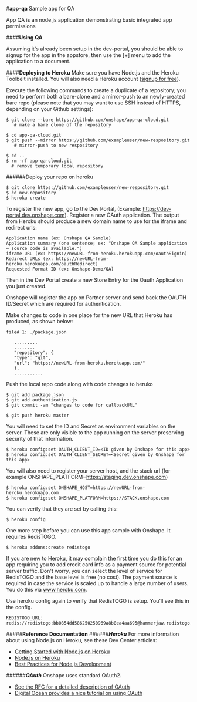 #**app-qa**
Sample app for QA

App QA is an node.js application demonstrating basic integrated app permissions

####**Using QA**

Assuming it's already been setup in the dev-portal, you should be able to signup for the app in the appstore, then use
the [+] menu to add the application to a document.

####**Deploying to Heroku**
Make sure you have Node.js and the Heroku Toolbelt installed. You will also need a Heroku account
([signup for free](https://www.heroku.com/)).

Execute the following commands to create a duplicate of a repository; you need to perform both a bare-clone and a
mirror-push to an newly-created bare repo (please note that you may want to use SSH instead of HTTPS, depending on your
Github settings):

    $ git clone --bare https://github.com/onshape/app-qa-cloud.git
       # make a bare clone of the repository
    
    $ cd app-qa-cloud.git
    $ git push --mirror https://github.com/exampleuser/new-respository.git
       # mirror-push to new respository
       
    $ cd ..
    $ rm -rf app-qa-cloud.git
      # remove temporary local repository

######Deploy your repo on heroku

    $ git clone https://github.com/exampleuser/new-respository.git 
    $ cd new-repository
    $ heroku create

To register the new app, go to the Dev Portal, (Example: https://dev-portal.dev.onshape.com).
Register a new OAuth application.  The output from Heroku should produce a new domain name to use for the
iframe and redirect urls:

    Application name (ex: Onshape QA Sample)
    Application summary (one sentence; ex: "Onshape QA Sample application — source code is available.")
    iframe URL (ex: https://newURL-from-heroku.herokuapp.com/oauthSignin)
    Redirect URLs (ex: https://newURL-from-heroku.herokuapp.com/oauthRedirect)
    Requested Format ID (ex: Onshape-Demo/QA)

Then in the Dev Portal create a new Store Entry for the Oauth Application you just created.

Onshape will register the app on Partner server and send back the OAUTH ID/Secret which are required for authentication.

Make changes to code in one place for the new URL that Heroku has produced, as shown below:

    file# 1: ./package.json
       
       ......... 
       ........
       "repository": {
       "type": "git",
       "url": "https://newURL-from-heroku.herokuapp.com/"
       },
       ...........

Push the local repo code along with code changes to heruko

    $ git add package.json
    $ git add authentication.js
    $ git commit -am "changes to code for callbackURL"
    
    $ git push heroku master

You will need to set the ID and Secret as environment variables on the server. These are only visible to the app running
on the server preserving security of that information.

    $ heroku config:set OAUTH_CLIENT_ID=<ID given by Onshape for this app>
    $ heroku config:set OAUTH_CLIENT_SECRET=<Secret given by Onshape for this app>

You will also need to register your server host, and the stack url
(for example ONSHAPE_PLATFORM=https://staging.dev.onshape.com)

    $ heroku config:set ONSHAPE_HOST=https://newURL-from-heroku.herokuapp.com
    $ heroku config:set ONSHAPE_PLATFORM=https://STACK.onshape.com

You can verify that they are set by calling this:

    $ heroku config

One more step before you can use this app sample with Onshape. It requires RedisTOGO. 

    $ heroku addons:create redistogo

If you are new to Heroku, it may complain the first time you do this for an app requiring you to add credit card info
as a payment source for potential server traffic. Don't worry, you can select the level of service for RedisTOGO and
the base level is free (no cost). The payment source is required in case the service is scaled up to handle a large
number of users. You do this via www.heroku.com.

Use heroku config again to verify that RedisTOGO is setup. You'll see this in the config.

    REDISTOGO_URL:        redis://redistogo:bb0854dd586250250969a8b0ea4aa695@hammerjaw.redistogo.com:11093/
    


#####**Reference Documentation**
######***Heroku***
For more information about using Node.js on Heroku, see these Dev Center articles:

 -  [Getting Started with Node.js on Heroku](https://devcenter.heroku.com/articles/getting-started-with-nodejs)
 -  [Node.js on Heroku](https://devcenter.heroku.com/categories/nodejs)
 -  [Best Practices for Node.js Development](https://devcenter.heroku.com/articles/node-best-practices)
 
######***OAuth***
Onshape uses standard OAuth2. 
 - [See the RFC for a detailed description of OAuth](https://tools.ietf.org/html/rfc6749)
 - [Digital Ocean provides a nice tutorial on using OAuth](https://www.digitalocean.com/community/tutorials/an-introduction-to-oauth-2)
